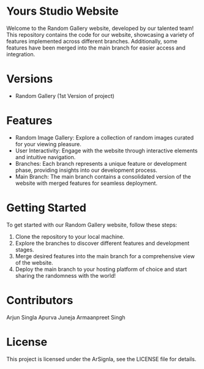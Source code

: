 # Yours Studio Website

Welcome to the Random Gallery website, developed by our talented team! This repository contains the code for our website, showcasing a variety of features implemented across different branches. Additionally, some features have been merged into the main branch for easier access and integration.

# Versions

- Random Gallery (1st Version of project)

# Features

- Random Image Gallery: Explore a collection of random images curated for your viewing pleasure.
- User Interactivity: Engage with the website through interactive elements and intuitive navigation.
- Branches: Each branch represents a unique feature or development phase, providing insights into our development process.
- Main Branch: The main branch contains a consolidated version of the website with merged features for seamless deployment.

# Getting Started

To get started with our Random Gallery website, follow these steps:

1. Clone the repository to your local machine.
2. Explore the branches to discover different features and development stages.
3. Merge desired features into the main branch for a comprehensive view of the website.
4. Deploy the main branch to your hosting platform of choice and start sharing the randomness with the world!

# Contributors

Arjun Singla
Apurva Juneja
Armaanpreet Singh

# License

This project is licensed under the ArSignla, see the LICENSE file for details.

<!DOCTYPE html>
<html lang="en">
<head>
<meta charset="UTF-8">
<meta name="viewport" content="width=device-width, initial-scale=1.0">
<title>README Table</title>
<style>
  table {
    width: 100%;
    border-collapse: collapse;
  }
  th, td {
    padding: 8px;
    text-align: left;
    border-bottom: 1px solid #ddd;
  }
  th {
    background-color: #f2f2f2;
  }
</style>
</head>
<body>
